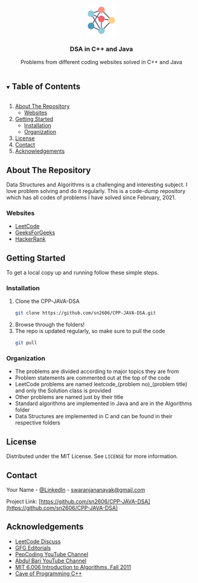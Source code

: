 <!--
*** Thanks for checking out the Best-README-Template. If you have a suggestion
*** that would make this better, please fork the CPP-JAVA-DSA and create a pull request
*** or simply open an issue with the tag "enhancement".
*** Thanks again! Now go create something AMAZING! :D
***
*** https://github.com/sn2606/CPP-JAVA-DSA
***
*** To avoid retyping too much info. Do a search and replace for the following:
*** sn2606, CPP-JAVA-DSA, https://www.linkedin.com/in/swaranjana-nayak/, swaranjananayak@gmail.com, DSA in C++ and Java, Problems from different coding websites solved in C++ and Java
-->



<!-- PROJECT SHIELDS -->
<!--
*** I'm using markdown "reference style" links for readability.
*** Reference links are enclosed in brackets [ ] instead of parentheses ( ).
*** See the bottom of this document for the declaration of the reference variables
*** for contributors-url, forks-url, etc. This is an optional, concise syntax you may use.
*** https://www.markdownguide.org/basic-syntax/#reference-style-links
-->



<!-- PROJECT LOGO -->
<br />
<p align="center">
  <a href="https://github.com/sn2606/CPP-JAVA-DSA">
    <img src="Images/neural.png" alt="Logo" width="80" height="80">
  </a>

  <h3 align="center">DSA in C++ and Java</h3>

  <p align="center">
    Problems from different coding websites solved in C++ and Java
    <br />
<!--     <a href="https://github.com/sn2606/CPP-JAVA-DSA/issues">Request Solution</a> -->
<!--     [![Contributors][contributors-shield]][contributors-url]
    [![LinkedIn][linkedin-shield]][linkedin-url] -->
  </p>
</p>



<!-- TABLE OF CONTENTS -->
<details open="open">
  <summary><h2 style="display: inline-block">Table of Contents</h2></summary>
  <ol>
    <li>
      <a href="#about-the-repository">About The Repository</a>
      <ul>
        <li><a href="#websites">Websites</a></li>
      </ul>
    </li>
    <li>
      <a href="#getting-started">Getting Started</a>
      <ul>
        <li><a href="#installation">Installation</a></li>
        <li><a href="#organization">Organization</a></li>
      </ul>
    </li>
    <li><a href="#license">License</a></li>
    <li><a href="#contact">Contact</a></li>
    <li><a href="#acknowledgements">Acknowledgements</a></li>
  </ol>
</details>



<!-- ABOUT THE PROJECT -->
## About The Repository

Data Structures and Algorithms is a challenging and interesting subject. I love problem solving and do it regularly. This is a code-dump repository which has all codes of problems I have solved since February, 2021.


### Websites

* [LeetCode](https://leetcode.com/)
* [GeeksForGeeks](https://www.geeksforgeeks.org/)
* [HackerRank](https://www.hackerrank.com/)



<!-- GETTING STARTED -->
## Getting Started

To get a local copy up and running follow these simple steps.

### Installation

1. Clone the CPP-JAVA-DSA
   ```sh
   git clone https://github.com/sn2606/CPP-JAVA-DSA.git
   ```
2. Browse through the folders!
3. The repo is updated regularly, so make sure to pull the code
   ```sh
   git pull
   ```


### Organization

* The problems are divided according to major topics they are from
* Problem statements are commented out at the top of the code
* LeetCode problems are named leetcode_(problem no)_(problem title) and only the Solution class is provided
* Other problems are named just by their title
* Standard algorithms are implemented in Java and are in the Algorithms folder
* Data Structures are implemented in C and can be found in their respective folders



<!-- LICENSE -->
## License

Distributed under the MIT License. See `LICENSE` for more information.



<!-- CONTACT -->
## Contact

Your Name - [@LinkedIn](https://www.linkedin.com/in/swaranjana-nayak/) - swaranjananayak@gmail.com

Project Link: [https://github.com/sn2606/CPP-JAVA-DSA](https://github.com/sn2606/CPP-JAVA-DSA)



<!-- ACKNOWLEDGEMENTS -->
## Acknowledgements

* [LeetCode Discuss](https://leetcode.com/)
* [GFG Editorials](https://www.geeksforgeeks.org/)
* [PepCoding YouTube Channel](https://www.youtube.com/channel/UC7rNzgC2fEBVpb-q_acpsmw)
* [Abdul Bari YouTube Channel](https://www.youtube.com/channel/UCZCFT11CWBi3MHNlGf019nw)
* [MIT 6.006 Introduction to Algorithms, Fall 2011](https://www.youtube.com/watch?v=HtSuA80QTyo&list=PLUl4u3cNGP61Oq3tWYp6V_F-5jb5L2iHb)
* [Cave of Programming C++](https://courses.caveofprogramming.com/courses/)



<!-- MARKDOWN LINKS & IMAGES -->
<!-- https://www.markdownguide.org/basic-syntax/#reference-style-links -->
[contributors-shield]: https://img.shields.io/github/contributors/sn2606/CPP-JAVA-DSA.svg?style=for-the-badge
[contributors-url]: https://github.com/sn2606/CPP-JAVA-DSA/graphs/contributors
[forks-shield]: https://img.shields.io/github/forks/sn2606/CPP-JAVA-DSA.svg?style=for-the-badge
[forks-url]: https://github.com/sn2606/CPP-JAVA-DSA/network/members
[stars-shield]: https://img.shields.io/github/stars/sn2606/CPP-JAVA-DSA.svg?style=for-the-badge
[stars-url]: https://github.com/sn2606/CPP-JAVA-DSA/stargazers
[issues-shield]: https://img.shields.io/github/issues/sn2606/CPP-JAVA-DSA.svg?style=for-the-badge
[issues-url]: https://github.com/sn2606/CPP-JAVA-DSA/issues
[license-shield]: https://img.shields.io/github/license/sn2606/CPP-JAVA-DSA.svg?style=for-the-badge
[license-url]: https://github.com/sn2606/CPP-JAVA-DSA/blob/master/LICENSE.txt
[linkedin-shield]: https://img.shields.io/badge/-LinkedIn-black.svg?style=for-the-badge&logo=linkedin&colorB=555
[linkedin-url]: https://linkedin.com/in/sn2606
